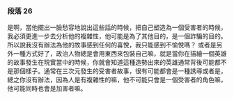### 段落 26

是啊，當他擺出一臉愁容地說出這些話的時候，把自己塑造為一個受害者的時候，我必須更進一步去分析他的複雜性，他可能是為了其他目的，是一個詐騙的目的。所以說我沒有辦法為他的故事感到任何的喜悅，我只能感到不愉悅嗎？
或者是另外一種方式好了，政治人物總是會用東西來包裝自己嘛，就是當你在描繪一個英雄的故事發生在現實當中的時候，你就會知道這種造勢出來的英雄通常背後可能都不是那個樣子。通常在三次元發生的受害者故事，很有可能都會是一種誘導或者是，總之你沒有辦法，因為人是有複雜性的嘛，他不可能只會是一個受害者的角色嘛，他可能同時也會是加害者嘛。